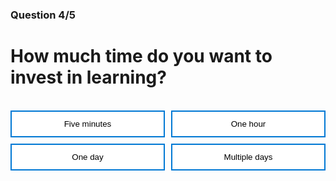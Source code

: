 <style>
.button  {
  color: white;
  width: 100%;
  padding: 8px 28px;
  background-color: #70AD47;
  transition-duration: 0.4s;
  text-align: left;
  border: 2px solid #70AD47;
}
.button:hover  {
  background-color: #507E32;
  color: white; 
  border: 2px solid #507E32;
}
.answerbutton  {
  border: 2px solid #0078D4;
  color: black;
  width: 100%;
  padding: 12px 28px;
  background-color: white;
  border: 2px solid #0078D4;
  transition-duration: 0.4s;
}
.answerbutton:hover  {
  background-color: #0078D4;
  color: white; 
  border: 2px solid #0078D4;
}
.button-container {
  display: grid;
  grid-template-columns: 1fr 1fr;
  gap: 10px; /* Adjust the gap between buttons as needed */
}
</style>

### Question 4/5

# How much time do you want to invest in learning?

<br>

<div class="button-container">
  <button class="answerbutton" onclick="window.location.href='05A';">Five minutes</button>
  <button class="answerbutton" onclick="window.location.href='05B';">One hour</button>
  <button class="answerbutton" onclick="window.location.href='05C';">One day</button>
  <button class="answerbutton" onclick="window.location.href='05D';">Multiple days</button>
</div>
